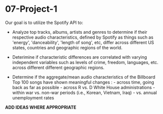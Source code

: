 # 07-Project-1

Our goal is to utilize the Spotify API to:

  - Analyze top tracks, albums, artists and genres to determine if their respective audio characteristics, defined by Spotify as things such as 'energy', 'danceability', 'length of song', etc, differ across different US states, countries and geographic regions of the world. 
  
  - Deterimine if characteristic differences are correlated with varying independent variables such as levels of crime, freedom,    languages, etc. across different different geographic regions.
  
  - Determine if the aggregate/mean audio characteristics of the Billboard Top 100 songs have shown meaningful changes :
        - across time, going back as far as possible
        - across R vs. D White House administrations
        - within war vs. non-war periods (i.e., Korean, Vietnam, Iraq)
        - vs. annual unemployment rates
  
  ************ADD IDEAS WHERE APPROPRIATE************ 
